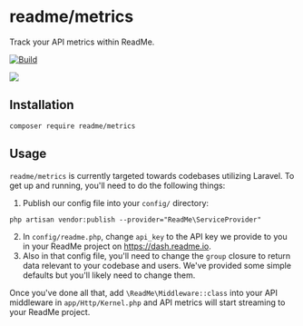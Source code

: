 # readme/metrics

Track your API metrics within ReadMe.

[![Build](https://github.com/readmeio/readme-php/workflows/CI/badge.svg)](https://github.com/readmeio/readme-php)

[![](https://d3vv6lp55qjaqc.cloudfront.net/items/1M3C3j0I0s0j3T362344/Untitled-2.png)](https://readme.io)

## Installation

```
composer require readme/metrics
```

## Usage

`readme/metrics` is currently targeted towards codebases utilizing Laravel. To get up and running, you'll need to do the following things:

1. Publish our config file into your `config/` directory:

```
php artisan vendor:publish --provider="ReadMe\ServiceProvider"
```

2. In `config/readme.php`, change `api_key` to the API key we provide to you in your ReadMe project on https://dash.readme.io.
3. Also in that config file, you'll need to change the `group` closure to return data relevant to your codebase and users. We've provided some simple defaults but you'll likely need to change them.

Once you've done all that, add `\ReadMe\Middleware::class` into your API middleware in `app/Http/Kernel.php` and API metrics will start streaming to your ReadMe project.
